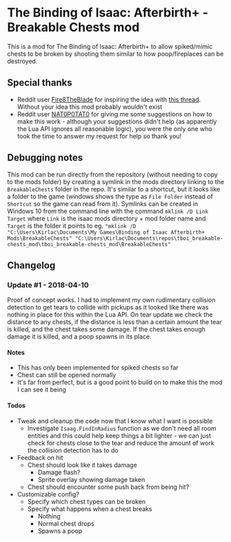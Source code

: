 #  The Binding of Isaac: Afterbirth+ - Breakable Chests mod

This is a mod for The Binding of Isaac: Afterbirth+ to allow spiked/mimic chests to be broken by shooting them similar to how poop/fireplaces can be destroyed.

## Special thanks
* Reddit user [Fire8TheBlade](https://www.reddit.com/user/Fire8TheBlade) for inspiring the idea with [this thread](https://www.reddit.com/r/bindingofisaac/comments/8a3p98/possible_mimic_change_they_are_spiked_for_the/). Without your idea this mod probably wouldn't exist
* Reddit user [NAT0P0TAT0](https://www.reddit.com/user/NAT0P0TAT0) for giving me some suggestions on how to make this work - although your suggestions didn't help (as apparently the Lua API ignores all reasonable logic), you were the only one who took the time to answer my request for help so thank you!

## Debugging notes
This mod can be run directly from the repository (without needing to copy to the mods folder) by creating a symlink in the mods directory linking to the `BreakableChests` folder in the repo. It's similar to a shortcut, but it looks like a folder to the game (windows shows the type as `File Folder` instead of `Shortcut` so the game can read from it). Symlinks can be created in Windows 10 from the command line with the command `mklink /D Link Target` where `Link` is the isaac mods directory + mod folder name and `Target` is the folder it points to eg. `"mklink /D "C:\Users\Kirlac\Documents\My Games\Binding of Isaac Afterbirth+ Mods\BreakableChests" "C:\Users\Kirlac\Documents\repos\tboi_breakable-chests_mod\tboi_breakable-chests_mod\BreakableChests"`

## Changelog
### Update #1 - 2018-04-10
Proof of concept works. I had to implement my own rudimentary collision detection to get tears to collide with pickups as it looked like there was nothing in place for this within the Lua API. On tear update we check the distance to any chests, if the distance is less than a certain amount the tear is killed, and the chest takes some damage. If the chest takes enough damage it is killed, and a poop spawns in its place.

#### Notes
* This has only been implemented for spiked chests so far
* Chest can still be opened normally
* It's far from perfect, but is a good point to build on to make this the mod I can see it being

#### Todos
* Tweak and cleanup the code now that I know what I want is possible
    * Investigate `Isaag.FindInRadius` function as we don't need all room entities and this could help keep things a bit lighter - we can just check for chests close to the tear and reduce the amount of work the collision detection has to do
* Feedback on hit
    * Chest should look like it takes damage
        * Damage flash?
        * Sprite overlay showing damage taken
    * Chest should encounter some push back from being hit?
* Customizable config?
    * Specify which chest types can be broken
    * Specify what happens when a chest breaks
        * Nothing
        * Normal chest drops
        * Spawns a poop
